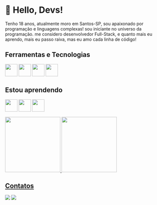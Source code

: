 # 👋 Hello, Devs!
Tenho 18 anos, atualmente moro em Santos-SP, sou apaixonado por programação e linguagens complexas! sou iniciante no universo da programação. me considero desenvolvedor Full-Stack, e quanto mais eu aprendo, mais eu passo raiva, mas eu amo cada linha de código!

## Ferramentas e Tecnologias

<img loading="lazy" src="https://cdn.jsdelivr.net/gh/devicons/devicon/icons/git/git-original.svg" width="40" height="40"/> <img loading="lazy" src="https://cdn.jsdelivr.net/gh/devicons/devicon@latest/icons/html5/html5-original.svg" width="40" height="40" /> <img loading="lazy" src="https://cdn.jsdelivr.net/gh/devicons/devicon@latest/icons/css3/css3-original.svg" width="40" height="40" /> <img loading="lazy" src="https://cdn.jsdelivr.net/gh/devicons/devicon@latest/icons/javascript/javascript-original.svg" width="40" height="40" />
          
## Estou aprendendo

<img loading="lazy" src="https://cdn.jsdelivr.net/gh/devicons/devicon@latest/icons/java/java-original.svg" width="40" height="40" /> <img loading="lazy" src="https://cdn.jsdelivr.net/gh/devicons/devicon@latest/icons/php/php-original.svg" width="40" height="40" /> <img loading="lazy" src="https://cdn.jsdelivr.net/gh/devicons/devicon@latest/icons/react/react-original.svg" width="40" height="40" />

<div>
<a href="https://github.com/italootavio26">
<img loading="lazy" height="180em" src="https://github-readme-stats.vercel.app/api/top-langs/?username=italootavio26&layout=compact&langs_count=7&theme=dracula"/>
<img loading="lazy" height="180em" src="https://github-readme-stats.vercel.app/api?username=italootavio26&show_icons=true&theme=dracula&include_all_commits=true&count_private=true"/>
</div>

## Contatos

<div>
<a href="https://www.instagram.com/italoo.am/" target="_blank"><img loading="lazy" src="https://img.shields.io/badge/-Instagram-%23E4405F?style=for-the-badge&logo=instagram&logoColor=white" target="_blank"></a>
<a href="https://www.linkedin.com/in/%C3%ADtalo-ot%C3%A1vio-60674930b/" target="_blank"><img loading="lazy" src="https://img.shields.io/badge/-LinkedIn-%230077B5?style=for-the-badge&logo=linkedin&logoColor=white" target="_blank"></a>   
</div>
<!--
**italootavio26/italootavio26** is a ✨ _special_ ✨ repository because its `README.md` (this file) appears on your GitHub profile.

Here are some ideas to get you started:

- 🔭 I’m currently working on ...
- 🌱 I’m currently learning ...
- 👯 I’m looking to collaborate on ...
- 🤔 I’m looking for help with ...
- 💬 Ask me about ...
- 📫 How to reach me: ...
- 😄 Pronouns: ...
- ⚡ Fun fact: ...
-->
